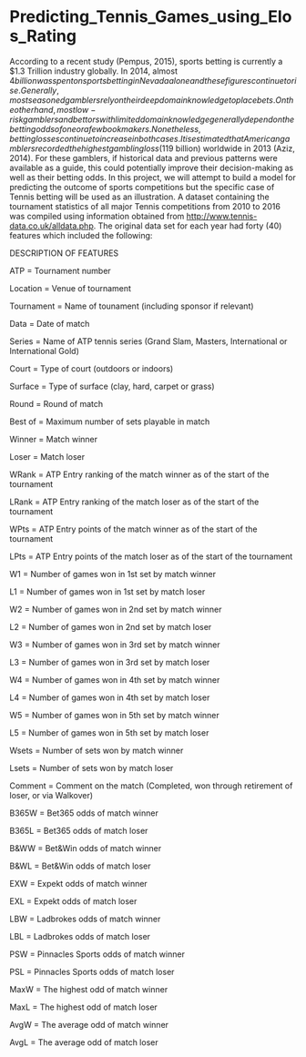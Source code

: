 # Predicting_Tennis_Games_using_Elos_Rating


According to a recent study (Pempus, 2015), sports betting is currently a $1.3 Trillion industry globally. In 2014, almost $4 billion was spent on sports betting in Nevada alone and these figures continue to rise. Generally, most seasoned gamblers rely on their deep domain knowledge to place bets. On the other hand, most low-risk gamblers and bettors with limited domain knowledge generally depend on the betting odds of one or a few bookmakers. Nonetheless, betting losses continue to increase in both cases. It is estimated that American gamblers recorded the highest gambling loss ($119 billion) worldwide in 2013 (Aziz, 2014). For these gamblers, if historical data and previous patterns were available as a guide, this could potentially improve their decision-making as well as their betting odds.
In this project, we will attempt to build a model for predicting the outcome of sports competitions but the specific case of Tennis betting will be used as an illustration. A dataset containing the tournament statistics of all major Tennis competitions from 2010 to 2016 was compiled using information obtained from http://www.tennis-data.co.uk/alldata.php. The original data set for each year had forty (40) features which included the following:

DESCRIPTION OF FEATURES

ATP = Tournament number 

Location = Venue of tournament

Tournament = Name of tounament (including sponsor if relevant)

Data = Date of match 

Series = Name of ATP tennis series (Grand Slam, Masters, International or International Gold)

Court = Type of court (outdoors or indoors)

Surface = Type of surface (clay, hard, carpet or grass)

Round = Round of match

Best of = Maximum number of sets playable in match

Winner = Match winner

Loser = Match loser

WRank = ATP Entry ranking of the match winner as of the start of the tournament

LRank = ATP Entry ranking of the match loser as of the start of the tournament

WPts = ATP Entry points of the match winner as of the start of the tournament

LPts = ATP Entry points of the match loser as of the start of the tournament

W1 = Number of games won in 1st set by match winner

L1 = Number of games won in 1st set by match loser

W2 = Number of games won in 2nd set by match winner

L2 = Number of games won in 2nd set by match loser

W3 = Number of games won in 3rd set by match winner

L3 = Number of games won in 3rd set by match loser

W4 = Number of games won in 4th set by match winner

L4 = Number of games won in 4th set by match loser

W5 = Number of games won in 5th set by match winner

L5 = Number of games won in 5th set by match loser

Wsets = Number of sets won by match winner

Lsets = Number of sets won by match loser

Comment = Comment on the match (Completed, won through retirement of loser, or via Walkover)

B365W = Bet365 odds of match winner

B365L = Bet365 odds of match loser

B&WW = Bet&Win odds of match winner

B&WL = Bet&Win odds of match loser

EXW = Expekt odds of match winner

EXL = Expekt odds of match loser

LBW = Ladbrokes odds of match winner

LBL = Ladbrokes odds of match loser

PSW = Pinnacles Sports odds of match winner

PSL = Pinnacles Sports odds of match loser

MaxW = The highest odd of match winner

MaxL = The highest odd of match loser

AvgW = The average odd of match winner

AvgL = The average odd of match loser
